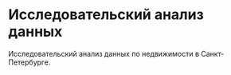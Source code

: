 # Исследовательский анализ данных

Исследовательский анализ данных по недвижимости в Санкт-Петербурге.
